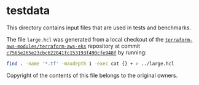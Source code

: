 # testdata

This directory contains input files that are used in tests and benchmarks.

The file `large.hcl` was generated from a local checkout of the
[`terraform-aws-modules/terraform-aws-eks`](https://github.com/terraform-aws-modules/terraform-aws-eks)
repository at commit
[`c7565e265e23cbc622041fc153193f490cfe948f`](https://github.com/terraform-aws-modules/terraform-aws-eks/tree/c7565e265e23cbc622041fc153193f490cfe948f)
by running:

```sh
find . -name '*.tf' -maxdepth 1 -exec cat {} + > ../large.hcl
```

Copyright of the contents of this file belongs to the original owners.
